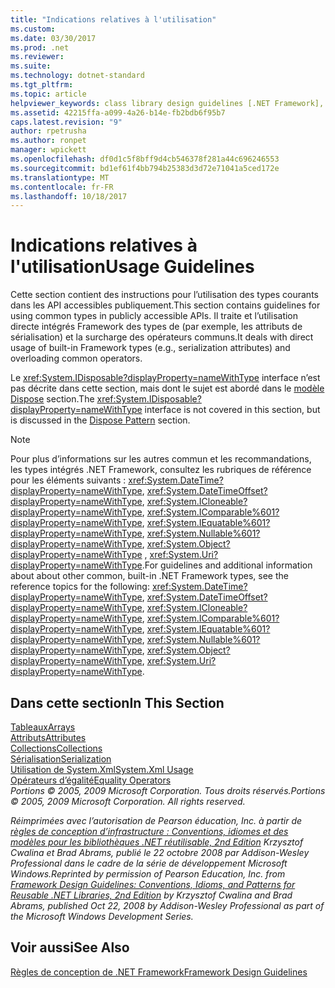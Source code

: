 ```yaml
---
title: "Indications relatives à l'utilisation"
ms.custom: 
ms.date: 03/30/2017
ms.prod: .net
ms.reviewer: 
ms.suite: 
ms.technology: dotnet-standard
ms.tgt_pltfrm: 
ms.topic: article
helpviewer_keywords: class library design guidelines [.NET Framework], usage guidelines
ms.assetid: 42215ffa-a099-4a26-b14e-fb2bdb6f95b7
caps.latest.revision: "9"
author: rpetrusha
ms.author: ronpet
manager: wpickett
ms.openlocfilehash: df0d1c5f8bff9d4cb546378f281a44c696246553
ms.sourcegitcommit: bd1ef61f4bb794b25383d3d72e71041a5ced172e
ms.translationtype: MT
ms.contentlocale: fr-FR
ms.lasthandoff: 10/18/2017
---
```

# <a name="usage-guidelines"></a><span data-ttu-id="382ce-102">Indications relatives à l'utilisation</span><span class="sxs-lookup"><span data-stu-id="382ce-102">Usage Guidelines</span></span>
<span data-ttu-id="382ce-103">Cette section contient des instructions pour l’utilisation des types courants dans les API accessibles publiquement.</span><span class="sxs-lookup"><span data-stu-id="382ce-103">This section contains guidelines for using common types in publicly accessible APIs.</span></span> <span data-ttu-id="382ce-104">Il traite et l’utilisation directe intégrés Framework des types de (par exemple, les attributs de sérialisation) et la surcharge des opérateurs communs.</span><span class="sxs-lookup"><span data-stu-id="382ce-104">It deals with direct usage of built-in Framework types (e.g., serialization attributes) and overloading common operators.</span></span>  
  
 <span data-ttu-id="382ce-105">Le <xref:System.IDisposable?displayProperty=nameWithType> interface n’est pas décrite dans cette section, mais dont le sujet est abordé dans le [modèle Dispose](../../../docs/standard/design-guidelines/dispose-pattern.md) section.</span><span class="sxs-lookup"><span data-stu-id="382ce-105">The <xref:System.IDisposable?displayProperty=nameWithType> interface is not covered in this section, but is discussed in the [Dispose Pattern](../../../docs/standard/design-guidelines/dispose-pattern.md) section.</span></span>  
  
> [!NOTE]
>  <span data-ttu-id="382ce-106">Pour plus d’informations sur les autres commun et les recommandations, les types intégrés .NET Framework, consultez les rubriques de référence pour les éléments suivants : <xref:System.DateTime?displayProperty=nameWithType>, <xref:System.DateTimeOffset?displayProperty=nameWithType>, <xref:System.ICloneable?displayProperty=nameWithType>, <xref:System.IComparable%601?displayProperty=nameWithType>, <xref:System.IEquatable%601?displayProperty=nameWithType>, <xref:System.Nullable%601?displayProperty=nameWithType>, <xref:System.Object?displayProperty=nameWithType> , <xref:System.Uri?displayProperty=nameWithType>.</span><span class="sxs-lookup"><span data-stu-id="382ce-106">For guidelines and additional information about about other common, built-in .NET Framework types, see the reference topics for the following: <xref:System.DateTime?displayProperty=nameWithType>, <xref:System.DateTimeOffset?displayProperty=nameWithType>, <xref:System.ICloneable?displayProperty=nameWithType>, <xref:System.IComparable%601?displayProperty=nameWithType>, <xref:System.IEquatable%601?displayProperty=nameWithType>, <xref:System.Nullable%601?displayProperty=nameWithType>, <xref:System.Object?displayProperty=nameWithType>, <xref:System.Uri?displayProperty=nameWithType>.</span></span>  
  
## <a name="in-this-section"></a><span data-ttu-id="382ce-107">Dans cette section</span><span class="sxs-lookup"><span data-stu-id="382ce-107">In This Section</span></span>  
 [<span data-ttu-id="382ce-108">Tableaux</span><span class="sxs-lookup"><span data-stu-id="382ce-108">Arrays</span></span>](../../../docs/standard/design-guidelines/arrays.md)  
 [<span data-ttu-id="382ce-109">Attributs</span><span class="sxs-lookup"><span data-stu-id="382ce-109">Attributes</span></span>](../../../docs/standard/design-guidelines/attributes.md)  
 [<span data-ttu-id="382ce-110">Collections</span><span class="sxs-lookup"><span data-stu-id="382ce-110">Collections</span></span>](/cpp/mfc/collections)  
 [<span data-ttu-id="382ce-111">Sérialisation</span><span class="sxs-lookup"><span data-stu-id="382ce-111">Serialization</span></span>](../../../docs/standard/design-guidelines/serialization.md)  
 [<span data-ttu-id="382ce-112">Utilisation de System.Xml</span><span class="sxs-lookup"><span data-stu-id="382ce-112">System.Xml Usage</span></span>](../../../docs/standard/design-guidelines/system-xml-usage.md)  
 [<span data-ttu-id="382ce-113">Opérateurs d’égalité</span><span class="sxs-lookup"><span data-stu-id="382ce-113">Equality Operators</span></span>](../../../docs/standard/design-guidelines/equality-operators.md)  
 <span data-ttu-id="382ce-114">*Portions © 2005, 2009 Microsoft Corporation. Tous droits réservés.*</span><span class="sxs-lookup"><span data-stu-id="382ce-114">*Portions © 2005, 2009 Microsoft Corporation. All rights reserved.*</span></span>  
  
 <span data-ttu-id="382ce-115">*Réimprimées avec l’autorisation de Pearson éducation, Inc. à partir de [règles de conception d’infrastructure : Conventions, idiomes et des modèles pour les bibliothèques .NET réutilisable, 2nd Edition](http://www.informit.com/store/framework-design-guidelines-conventions-idioms-and-9780321545619) Krzysztof Cwalina et Brad Abrams, publié le 22 octobre 2008 par Addison-Wesley Professional dans le cadre de la série de développement Microsoft Windows.*</span><span class="sxs-lookup"><span data-stu-id="382ce-115">*Reprinted by permission of Pearson Education, Inc. from [Framework Design Guidelines: Conventions, Idioms, and Patterns for Reusable .NET Libraries, 2nd Edition](http://www.informit.com/store/framework-design-guidelines-conventions-idioms-and-9780321545619) by Krzysztof Cwalina and Brad Abrams, published Oct 22, 2008 by Addison-Wesley Professional as part of the Microsoft Windows Development Series.*</span></span>  
  
## <a name="see-also"></a><span data-ttu-id="382ce-116">Voir aussi</span><span class="sxs-lookup"><span data-stu-id="382ce-116">See Also</span></span>  
 [<span data-ttu-id="382ce-117">Règles de conception de .NET Framework</span><span class="sxs-lookup"><span data-stu-id="382ce-117">Framework Design Guidelines</span></span>](../../../docs/standard/design-guidelines/index.md)
